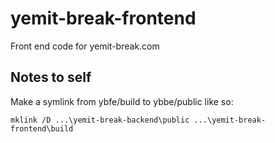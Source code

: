 # yemit-break-frontend
Front end code for yemit-break.com

## Notes to self
Make a symlink from ybfe/build to ybbe/public like so:
```
mklink /D ...\yemit-break-backend\public ...\yemit-break-frontend\build
```